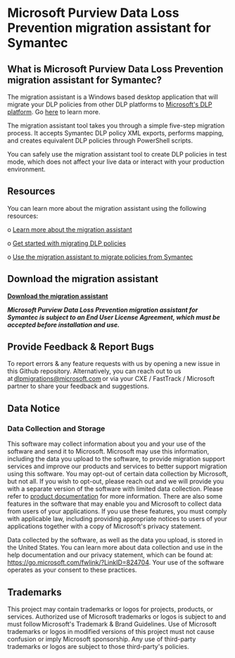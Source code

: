 # Microsoft Purview Data Loss Prevention migration assistant for Symantec


## What is Microsoft Purview Data Loss Prevention migration assistant for Symantec? 

The migration assistant is a Windows based desktop application that will migrate your DLP policies from other DLP platforms to [Microsoft's DLP platform](https://aka.ms/dlpweb).
Go [here](https://learn.microsoft.com/en-us/microsoft-365/compliance/dlp-learn-about-dlp?view=o365-worldwide) to learn more.

The migration assistant tool takes you through a simple five-step migration process. It accepts Symantec DLP policy XML exports, performs mapping, and creates equivalent DLP policies through PowerShell scripts. 

You can safely use the migration assistant tool to create DLP policies in test mode, which does not affect your live data or interact with your production environment. 

## Resources

You can learn more about the migration assistant using the following resources:

o [Learn more about the migration assistant](https://go.microsoft.com/fwlink/?linkid=2221301)

o	[Get started with migrating DLP policies](https://go.microsoft.com/fwlink/?linkid=2220871)

o	[Use the migration assistant to migrate policies from Symantec](https://go.microsoft.com/fwlink/?linkid=2221302)

## Download the migration assistant

[**Download the migration assistant**](https://aka.ms/downloadTool)


 _**Microsoft Purview Data Loss Prevention migration assistant for Symantec is subject to an End User License Agreement, which must be accepted before installation and use.**_

## Provide Feedback & Report Bugs 

To report errors & any feature requests with us by opening a new issue in this Github repository. Alternatively, you can reach out to us at dlpmigrations@microsoft.com or via your CXE / FastTrack / Microsoft partner to share your feedback and suggestions. 

## Data Notice 

### Data Collection and Storage
This software may collect information about you and your use of the software and send it to Microsoft. Microsoft may use this information, including the data you upload to the software, to provide migration support services and improve our products and services to better support migration using this software. You may opt-out of certain data collection by Microsoft, but not all.  If you wish to opt-out, please reach out and we will provide you with a separate version of the software with limited data collection.  Please refer to [product documentation](https://aka.ms/DLPMigrationAssistantDocs) for more information. There are also some features in the software that may enable you and Microsoft to collect data from users of your applications. If you use these features, you must comply with applicable law, including providing appropriate notices to users of your applications together with a copy of Microsoft's privacy statement. 

Data collected by the software, as well as the data you upload, is stored in the United States. You can learn more about data collection and use in the help documentation and our privacy statement, which can be found at: https://go.microsoft.com/fwlink/?LinkID=824704. Your use of the software operates as your consent to these practices.

## Trademarks 

This project may contain trademarks or logos for projects, products, or services. Authorized use of Microsoft trademarks or logos is subject to and must follow Microsoft's Trademark & Brand Guidelines. Use of Microsoft trademarks or logos in modified versions of this project must not cause confusion or imply Microsoft sponsorship. Any use of third-party trademarks or logos are subject to those third-party's policies. 
 

